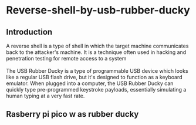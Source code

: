# Reverse-shell-by-usb-rubber-ducky
## Introduction
A reverse shell is a type of shell in which the target machine communicates back to the attacker's machine. It is a technique often used in hacking and penetration testing for remote access to a system<br><br>
The USB Rubber Ducky is a type of programmable USB device which looks like a regular USB flash drive, but it's designed to function as a keyboard emulator. When plugged into a computer, the USB Rubber Ducky can quickly type pre-programmed keystroke payloads, essentially simulating a human typing at a very fast rate.
## Rasberry pi pico w as rubber ducky
